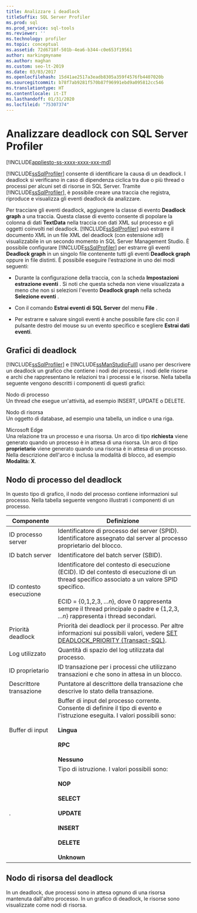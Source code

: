 ```yaml
---
title: Analizzare i deadlock
titleSuffix: SQL Server Profiler
ms.prod: sql
ms.prod_service: sql-tools
ms.reviewer: ''
ms.technology: profiler
ms.topic: conceptual
ms.assetid: 72d6718f-501b-4ea6-b344-c0e653f19561
author: markingmyname
ms.author: maghan
ms.custom: seo-lt-2019
ms.date: 03/03/2017
ms.openlocfilehash: 15d41ae2517a3eadb8305a359f4576fb4407020b
ms.sourcegitcommit: b78f7ab9281f570b87f96991ebd9a095812cc546
ms.translationtype: HT
ms.contentlocale: it-IT
ms.lasthandoff: 01/31/2020
ms.locfileid: "75307374"
---
```

# <a name="analyze-deadlocks-with-sql-server-profiler"></a>Analizzare deadlock con SQL Server Profiler

[!INCLUDE[appliesto-ss-xxxx-xxxx-xxx-md](../../includes/appliesto-ss-xxxx-xxxx-xxx-md.md)]

[!INCLUDE[ssSqlProfiler](../../includes/sssqlprofiler-md.md)] consente di identificare la causa di un deadlock. I deadlock si verificano in caso di dipendenza ciclica tra due o più thread o processi per alcuni set di risorse in SQL Server. Tramite [!INCLUDE[ssSqlProfiler](../../includes/sssqlprofiler-md.md)], è possibile creare una traccia che registra, riproduce e visualizza gli eventi deadlock da analizzare.  
  
 Per tracciare gli eventi deadlock, aggiungere la classe di evento **Deadlock graph** a una traccia. Questa classe di evento consente di popolare la colonna di dati **TextData** nella traccia con dati XML sul processo e gli oggetti coinvolti nel deadlock. [!INCLUDE[ssSqlProfiler](../../includes/sssqlprofiler-md.md)] può estrarre il documento XML in un file XML del deadlock (con estensione xdl) visualizzabile in un secondo momento in SQL Server Management Studio. È possibile configurare [!INCLUDE[ssSqlProfiler](../../includes/sssqlprofiler-md.md)] per estrarre gli eventi **Deadlock graph** in un singolo file contenente tutti gli eventi **Deadlock graph** oppure in file distinti. È possibile eseguire l'estrazione in uno dei modi seguenti:  
  
-   Durante la configurazione della traccia, con la scheda **Impostazioni estrazione eventi** . Si noti che questa scheda non viene visualizzata a meno che non si selezioni l'evento **Deadlock graph** nella scheda **Selezione eventi** .  
  
-   Con il comando **Estrai eventi di SQL Server** del menu **File** .  
  
-   Per estrarre e salvare singoli eventi è anche possibile fare clic con il pulsante destro del mouse su un evento specifico e scegliere **Estrai dati eventi**.  
  
## <a name="deadlock-graphs"></a>Grafici di deadlock  
 [!INCLUDE[ssSqlProfiler](../../includes/sssqlprofiler-md.md)] e [!INCLUDE[ssManStudioFull](../../includes/ssmanstudiofull-md.md)] usano per descrivere un deadlock un grafico che contiene i nodi dei processi, i nodi delle risorse e archi che rappresentano le relazioni tra i processi e le risorse. Nella tabella seguente vengono descritti i componenti di questi grafici:  
  
 Nodo di processo  
 Un thread che esegue un'attività, ad esempio INSERT, UPDATE o DELETE.  
  
 Nodo di risorsa  
 Un oggetto di database, ad esempio una tabella, un indice o una riga.  
  
 Microsoft Edge  
 Una relazione tra un processo e una risorsa. Un arco di tipo **richiesta** viene generato quando un processo è in attesa di una risorsa. Un arco di tipo **proprietario** viene generato quando una risorsa è in attesa di un processo. Nella descrizione dell'arco è inclusa la modalità di blocco, ad esempio **Modalità: X**.  
  
## <a name="deadlock-process-node"></a>Nodo di processo del deadlock  
 In questo tipo di grafico, il nodo del processo contiene informazioni sul processo. Nella tabella seguente vengono illustrati i componenti di un processo.  
  
|Componente|Definizione|  
|---------------|----------------|  
|ID processo server|Identificatore di processo del server (SPID). Identificatore assegnato dal server al processo proprietario del blocco.|  
|ID batch server|Identificatore del batch server (SBID).|  
|ID contesto esecuzione|Identificatore del contesto di esecuzione (ECID). ID del contesto di esecuzione di un thread specifico associato a un valore SPID specifico.<br /><br /> ECID = {0,1,2,3, *...n*}, dove 0 rappresenta sempre il thread principale o padre e {1,2,3, *...n*} rappresenta i thread secondari.|  
|Priorità deadlock|Priorità dei deadlock per il processo. Per altre informazioni sui possibili valori, vedere [SET DEADLOCK_PRIORITY &#40;Transact-SQL&#41;](../../t-sql/statements/set-deadlock-priority-transact-sql.md).|  
|Log utilizzato|Quantità di spazio del log utilizzata dal processo.|  
|ID proprietario|ID transazione per i processi che utilizzano transazioni e che sono in attesa in un blocco.|  
|Descrittore transazione|Puntatore al descrittore della transazione che descrive lo stato della transazione.|  
|Buffer di input|Buffer di input del processo corrente. Consente di definire il tipo di evento e l'istruzione eseguita. I valori possibili sono:<br /><br /> **Lingua**<br /><br /> **RPC**<br /><br /> **Nessuno**|  
|.|Tipo di istruzione. I valori possibili sono:<br /><br /> **NOP**<br /><br /> **SELECT**<br /><br /> **UPDATE**<br /><br /> **INSERT**<br /><br /> **DELETE**<br /><br /> **Unknown**|  
  
## <a name="deadlock-resource-node"></a>Nodo di risorsa del deadlock  
 In un deadlock, due processi sono in attesa ognuno di una risorsa mantenuta dall'altro processo. In un grafico di deadlock, le risorse sono visualizzate come nodi di risorsa.  
  
  
